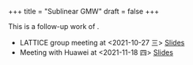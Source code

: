 +++
title = "Sublinear GMW"
draft = false
+++

This is a follow-up work of .

-   LATTICE group meeting at <span class="timestamp-wrapper"><span class="timestamp">&lt;2021-10-27 三&gt; </span></span> [Slides](/ox-hugo/Sublinear-GMW.pptx)
-   Meeting with Huawei at <span class="timestamp-wrapper"><span class="timestamp">&lt;2021-11-18 四&gt; </span></span> [Slides](/ox-hugo/Sublinear-GMW-Huawei.pptx)
